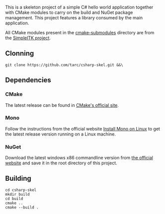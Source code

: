 This is a skeleton project of a simple C# hello world application together with CMake modules to carry on the build and NuGet package management. This project features a library consumed by the main application.

All CMake modules present in the [cmake-submodules](/cmake-submodules) directory are from the [SimpleITK project](https://github.com/SimpleITK/SimpleITK.git).


## Clonning

    git clone https://github.com/tarc/csharp-skel.git &&\


## Dependencies

### CMake

The latest release can be found in [CMake's official site](https://cmake.org/).

### Mono

Follow the instructions from the official website [Install Mono on Linux](http://www.mono-project.com/docs/getting-started/install/linux/) to get the latest release version running on a Linux machine.

### NuGet

Download the latest windows x86 commandline version from [the official website](http://dist.nuget.org/index.html) and save it in the root directory of this project.


## Building 

    cd csharp-skel
    mkdir build
    cd build
    cmake ..
    cmake --build .
